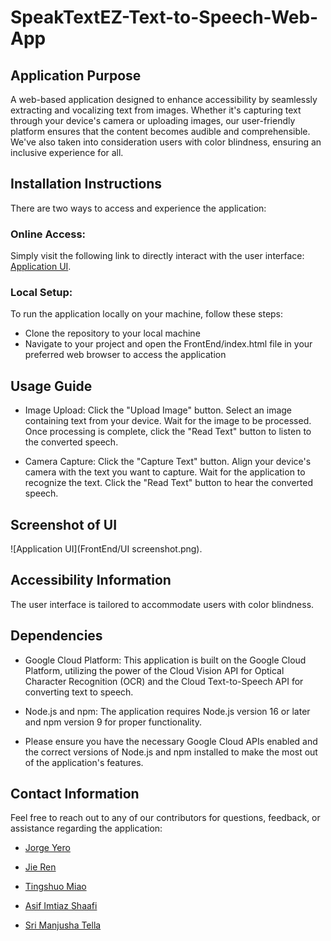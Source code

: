 # SpeakTextEZ-Text-to-Speech-Web-App

## Application Purpose
A web-based application designed to enhance accessibility by seamlessly extracting
and vocalizing text from images. Whether it's capturing text through your device's camera or uploading images,
our user-friendly platform ensures that the content becomes audible and comprehensible.
We've also taken into consideration users with color blindness, ensuring an inclusive experience for all.

## Installation Instructions
There are two ways to access and experience the application:

### Online Access:
Simply visit the following link to directly interact with the user interface: [Application UI](https://asifshaafi.github.io/SpeakTextEZ-Text-to-Speech-Web-App/).

### Local Setup:
To run the application locally on your machine, follow these steps:
- Clone the repository to your local machine
- Navigate to your project and open the FrontEnd/index.html file in your preferred web browser to access the application

## Usage Guide

- Image Upload:
Click the "Upload Image" button.
Select an image containing text from your device.
Wait for the image to be processed.
Once processing is complete, click the "Read Text" button to listen to the converted speech.

- Camera Capture:
Click the "Capture Text" button.
Align your device's camera with the text you want to capture.
Wait for the application to recognize the text.
Click the "Read Text" button to hear the converted speech.

## Screenshot of UI
![Application UI](FrontEnd/UI screenshot.png).

## Accessibility Information
The user interface is tailored to accommodate users with color blindness.

## Dependencies
- Google Cloud Platform:
This application is built on the Google Cloud Platform, utilizing the power of the Cloud Vision API for Optical Character Recognition (OCR) and the Cloud Text-to-Speech API for converting text to speech.

- Node.js and npm:
The application requires Node.js version 16 or later and npm version 9 for proper functionality.

- Please ensure you have the necessary Google Cloud APIs enabled and the correct versions of Node.js and npm installed to make the most out of the application's features.

## Contact Information
Feel free to reach out to any of our contributors for questions, feedback, or assistance regarding the application:
- [Jorge Yero](mailto:jorge_yero1@baylor.edu) 

- [Jie Ren](mailto:jie_ren1@baylor.edu)

- [Tingshuo Miao](mailto:tingshuo_miao2@baylor.edu)

- [Asif Imtiaz Shaafi](mailto:asifimtiaz_shaafi1@baylor.edu)

- [Sri Manjusha Tella](mailto:srimanjusha_tella1@baylor.edu)
